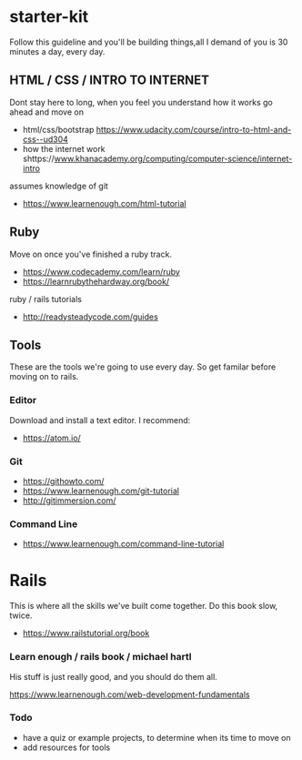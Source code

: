 # starter-kit 
Follow this guideline and you'll be building things,all I demand of you is 30 minutes a day, every day.

## HTML / CSS / INTRO TO INTERNET
Dont stay here to long, when you feel you understand how it works
go ahead and move on 

* html/css/bootstrap https://www.udacity.com/course/intro-to-html-and-css--ud304
* how the internet work shttps://www.khanacademy.org/computing/computer-science/internet-intro

assumes knowledge of git
* https://www.learnenough.com/html-tutorial

## Ruby
Move on once you've finished a ruby track.

* https://www.codecademy.com/learn/ruby
* https://learnrubythehardway.org/book/

ruby / rails tutorials 
* http://readysteadycode.com/guides

## Tools
These are the tools we're going to use every day.
So get familar before moving on to rails.

### Editor
Download and install a text editor. I recommend:
* https://atom.io/

### Git 
* https://githowto.com/
* https://www.learnenough.com/git-tutorial
* http://gitimmersion.com/

### Command Line
* https://www.learnenough.com/command-line-tutorial

# Rails
This is where all the skills we've built come together. Do this book slow, twice. 
* https://www.railstutorial.org/book

### Learn enough / rails book / michael hartl 
His stuff is just really good, and you should do them all.

https://www.learnenough.com/web-development-fundamentals

### Todo

* have a quiz or example projects, to determine when its time to move on
* add resources for tools
